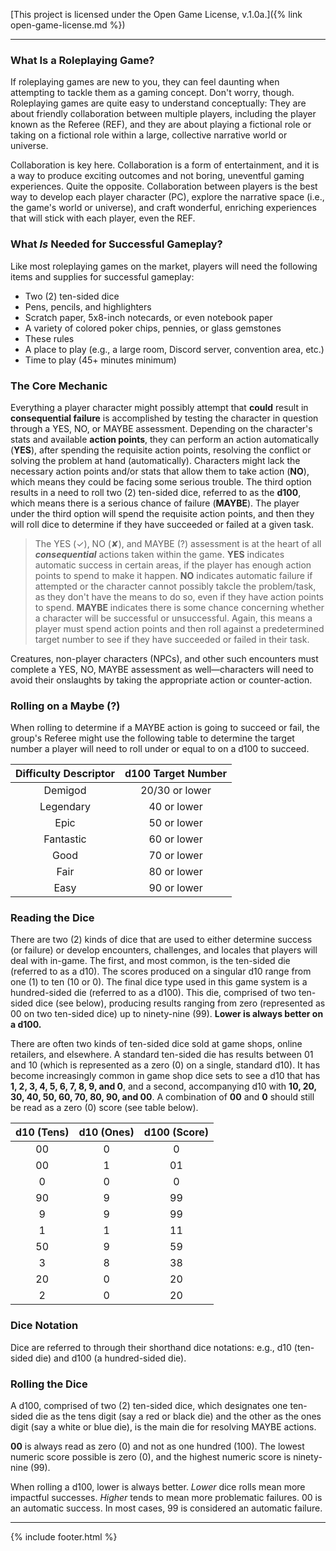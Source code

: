 [This project is licensed under the Open Game License, v.1.0a.]({% link open-game-license.md %})

---

### What Is a Roleplaying Game?
If roleplaying games are new to you, they can feel daunting when attempting to tackle them as a gaming concept. Don't worry, though. Roleplaying games are quite easy to understand conceptually: They are about friendly collaboration between multiple players, including the player known as the Referee (REF), and they are about playing a fictional role or taking on a fictional role within a large, collective narrative world or universe. 

Collaboration is key here. Collaboration is a form of entertainment, and it is a way to produce exciting outcomes and not boring, uneventful gaming experiences. Quite the opposite. Collaboration between players is the best way to develop each player character (PC), explore the narrative space (i.e., the game's world or universe), and craft wonderful, enriching experiences that will stick with each player, even the REF. 

### What *Is* Needed for Successful Gameplay?
Like most roleplaying games on the market, players will need the following items and supplies for successful gameplay:
- Two (2) ten-sided dice
- Pens, pencils, and highlighters
- Scratch paper, 5x8-inch notecards, or even notebook paper
- A variety of colored poker chips, pennies, or glass gemstones
- These rules
- A place to play (e.g., a large room, Discord server, convention area, etc.)
- Time to play (45+ minutes minimum)

### The Core Mechanic
Everything a player character might possibly attempt that **could** result in **consequential failure** is accomplished by testing the character in question through a YES, NO, or MAYBE assessment. Depending on the character's stats and available **action points**, they can perform an action automatically (**YES**), after spending the requisite action points, resolving the conflict or solving the problem at hand (automatically). Characters might lack the necessary action points and/or stats that allow them to take action (**NO**), which means they could be facing some serious trouble. The third option results in a need to roll two (2) ten-sided dice, referred to as the **d100**, which means there is a serious chance of failure (**MAYBE**). The player under the third option will spend the requisite action points, and then they will roll dice to determine if they have succeeded or failed at a given task. 

> The YES (✓), NO (✘), and MAYBE (?) assessment is at the heart of all ***consequential*** actions taken within the game. **YES** indicates automatic success in certain areas, if the player has enough action points to spend to make it happen. **NO** indicates automatic failure if attempted or the character cannot possibly takcle the problem/task, as they don't have the means to do so, even if they have action points to spend. **MAYBE** indicates there is some chance concerning whether a character will be successful or unsuccessful. Again, this means a player must spend action points and then roll against a predetermined target number to see if they have succeeded or failed in their task. 

Creatures, non-player characters (NPCs), and other such encounters must complete a YES, NO, MAYBE assessment as well—characters will need to avoid their onslaughts by taking the appropriate action or counter-action. 

### Rolling on a Maybe (?)
When rolling to determine if a MAYBE action is going to succeed or fail, the group's Referee might use the following table to determine the target number a player will need to roll under or equal to on a d100 to succeed.

| Difficulty Descriptor  | d100 Target Number | 
|:-------------:|:-------------:|
| Demigod |20/30 or lower |
| Legendary |40 or lower|
| Epic |50 or lower|
| Fantastic |60 or lower|
| Good |70 or lower|
| Fair |80 or lower|
| Easy |90 or lower|

### Reading the Dice
There are two (2) kinds of dice that are used to either determine success (or failure) or develop encounters, challenges, and locales that players will deal with in-game. The first, and most common, is the ten-sided die (referred to as a d10). The scores produced on a singular d10 range from one (1) to ten (10 or 0). The final dice type used in this game system is a hundred-sided die (referred to as a d100). This die, comprised of two ten-sided dice (see below), producing results ranging from zero (represented as 00 on two ten-sided dice) up to ninety-nine (99). **Lower is always better on a d100.**

There are often two kinds of ten-sided dice sold at game shops, online retailers, and elsewhere. A standard ten-sided die has results between 01 and 10 (which is represented as a zero (0) on a single, standard d10). It has become increasingly common in game shop dice sets to see a d10 that has **1, 2, 3, 4, 5, 6, 7, 8, 9, and 0**, and a second, accompanying d10 with **10, 20, 30, 40, 50, 60, 70, 80, 90, and 00**. A combination of **00** and **0** should still be read as a zero (0) score (see table below).

| d10 (Tens)  | d10 (Ones) |d100 (Score) |
|:-------------:|:-------------:|:-------------:|
|00|0|0|
|00|1|01|
|0| 0| 0|
|90|9|99|
|9|9|99|
|1|1|11|
|50|9|59|
|3|8|38|
|20|0|20|
|2|0|20|

### Dice Notation
Dice are referred to through their shorthand dice notations: e.g., d10 (ten-sided die) and d100 (a hundred-sided die). 

### Rolling the Dice
A d100, comprised of two (2) ten-sided dice, which designates one ten-sided die as the tens digit (say a red or black die) and the other as the ones digit (say a white or blue die), is the main die for resolving MAYBE actions.

**00** is always read as zero (0) and not as one hundred (100). The lowest numeric score possible is zero (0), and the highest numeric score is ninety-nine (99).

When rolling a d100, lower is always better. _Lower_ dice rolls mean more impactful successes. _Higher_ tends to mean more problematic failures. 00 is an automatic success. In most cases, 99 is considered an automatic failure.

---

{% include footer.html %}
